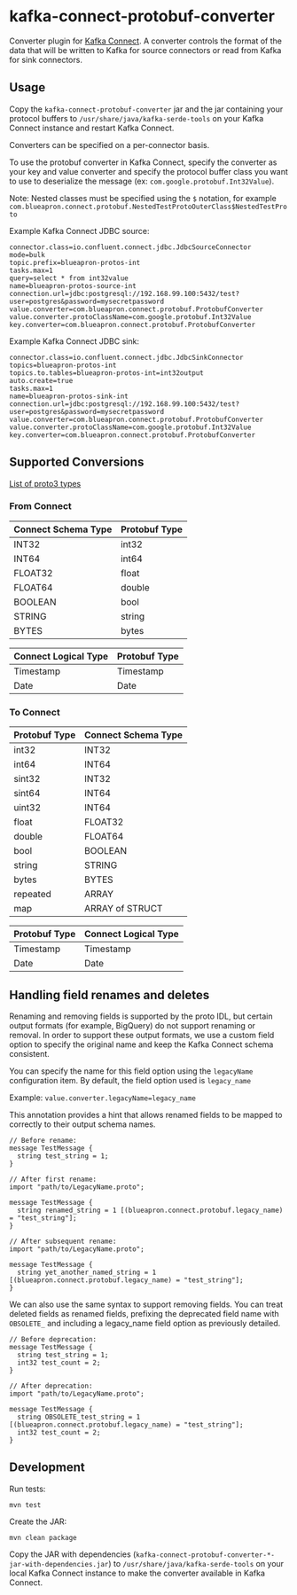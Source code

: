 # kafka-connect-protobuf-converter
Converter plugin for [Kafka Connect](https://docs.confluent.io/3.2.0/connect/). A converter
controls the format of the data that will be written to Kafka for source connectors or 
read from Kafka for sink connectors.

## Usage
Copy the `kafka-connect-protobuf-converter` jar and the jar containing your protocol buffers to 
`/usr/share/java/kafka-serde-tools` on your Kafka Connect instance and restart Kafka Connect.

Converters can be specified on a per-connector basis.

To use the protobuf converter in Kafka Connect, specify the converter as your key and value converter and specify the
protocol buffer class you want to use to deserialize the message (ex: `com.google.protobuf.Int32Value`).

Note: Nested classes must be specified using the `$` notation, for example 
`com.blueapron.connect.protobuf.NestedTestProtoOuterClass$NestedTestProto`

Example Kafka Connect JDBC source:
```
connector.class=io.confluent.connect.jdbc.JdbcSourceConnector
mode=bulk
topic.prefix=blueapron-protos-int
tasks.max=1
query=select * from int32value
name=blueapron-protos-source-int
connection.url=jdbc:postgresql://192.168.99.100:5432/test?user=postgres&password=mysecretpassword
value.converter=com.blueapron.connect.protobuf.ProtobufConverter
value.converter.protoClassName=com.google.protobuf.Int32Value
key.converter=com.blueapron.connect.protobuf.ProtobufConverter
```

Example Kafka Connect JDBC sink:
```
connector.class=io.confluent.connect.jdbc.JdbcSinkConnector
topics=blueapron-protos-int
topics.to.tables=blueapron-protos-int=int32output
auto.create=true
tasks.max=1
name=blueapron-protos-sink-int
connection.url=jdbc:postgresql://192.168.99.100:5432/test?user=postgres&password=mysecretpassword
value.converter=com.blueapron.connect.protobuf.ProtobufConverter
value.converter.protoClassName=com.google.protobuf.Int32Value
key.converter=com.blueapron.connect.protobuf.ProtobufConverter
```

## Supported Conversions

[List of proto3 types](https://developers.google.com/protocol-buffers/docs/proto3)

### From Connect

|Connect Schema Type|Protobuf Type|
| ----------------- | ----------- |
|INT32              |int32        |
|INT64              |int64        |
|FLOAT32            |float        |
|FLOAT64            |double       |
|BOOLEAN            |bool         |
|STRING             |string       |
|BYTES              |bytes        |


|Connect Logical Type|Protobuf Type|
| ------------------ | ----------- |
|Timestamp           |Timestamp    |
|Date                |Date         |

### To Connect

|Protobuf Type|Connect Schema Type|
| ----------- | ----------------- |
|int32        |INT32              |
|int64        |INT64              |
|sint32       |INT32              |
|sint64       |INT64              |
|uint32       |INT64              |
|float        |FLOAT32            |
|double       |FLOAT64            |
|bool         |BOOLEAN            |
|string       |STRING             |
|bytes        |BYTES              |
|repeated     |ARRAY              |
|map          |ARRAY of STRUCT    |


|Protobuf Type|Connect Logical Type|
| ----------- | ------------------ |
|Timestamp    |Timestamp           |
|Date         |Date                |

## Handling field renames and deletes
Renaming and removing fields is supported by the proto IDL, but certain output formats (for example, BigQuery) do not
support renaming or removal. In order to support these output formats, we use a custom field option to specify the
original name and keep the Kafka Connect schema consistent.

You can specify the name for this field option using the `legacyName` configuration item. By default, the field option
used is `legacy_name`

Example: `value.converter.legacyName=legacy_name`

This annotation provides a hint that allows renamed fields to be mapped to correctly to their output schema names.

```
// Before rename:
message TestMessage {
  string test_string = 1;
}

// After first rename:
import "path/to/LegacyName.proto";

message TestMessage {
  string renamed_string = 1 [(blueapron.connect.protobuf.legacy_name) = "test_string"];
}

// After subsequent rename:
import "path/to/LegacyName.proto";

message TestMessage {
  string yet_another_named_string = 1 [(blueapron.connect.protobuf.legacy_name) = "test_string"];
}  

```

We can also use the same syntax to support removing fields. You can treat deleted fields as renamed fields, prefixing
the deprecated field name with `OBSOLETE_` and including a legacy_name field option as previously detailed.

```
// Before deprecation:
message TestMessage {
  string test_string = 1;
  int32 test_count = 2;
}

// After deprecation:
import "path/to/LegacyName.proto";

message TestMessage {
  string OBSOLETE_test_string = 1 [(blueapron.connect.protobuf.legacy_name) = "test_string"];
  int32 test_count = 2;
}
```

## Development
Run tests:
```
mvn test
```

Create the JAR:
```
mvn clean package
```

Copy the JAR with dependencies (`kafka-connect-protobuf-converter-*-jar-with-dependencies.jar`) to 
`/usr/share/java/kafka-serde-tools` on your local Kafka Connect instance to make the 
converter available in Kafka Connect.
